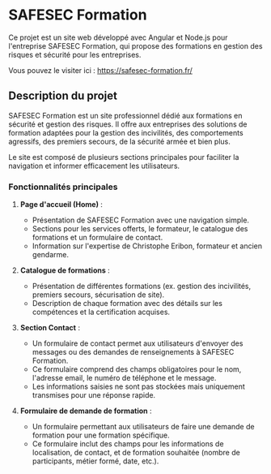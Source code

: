 # SAFESEC Formation

Ce projet est un site web développé avec Angular et Node.js pour l'entreprise SAFESEC Formation, qui propose des formations en gestion des risques et sécurité pour les entreprises.

Vous pouvez le visiter ici : https://safesec-formation.fr/

## Description du projet

SAFESEC Formation est un site professionnel dédié aux formations en sécurité et gestion des risques. Il offre aux entreprises des solutions de formation adaptées pour la gestion des incivilités, des comportements agressifs, des premiers secours, de la sécurité armée et bien plus.

Le site est composé de plusieurs sections principales pour faciliter la navigation et informer efficacement les utilisateurs.

### Fonctionnalités principales

1. **Page d'accueil (Home)** :
   - Présentation de SAFESEC Formation avec une navigation simple.
   - Sections pour les services offerts, le formateur, le catalogue des formations et un formulaire de contact.
   - Information sur l'expertise de Christophe Eribon, formateur et ancien gendarme.

2. **Catalogue de formations** :
   - Présentation de différentes formations (ex. gestion des incivilités, premiers secours, sécurisation de site).
   - Description de chaque formation avec des détails sur les compétences et la certification acquises.
  
3. **Section Contact** :
   - Un formulaire de contact permet aux utilisateurs d'envoyer des messages ou des demandes de renseignements à SAFESEC Formation.
   - Ce formulaire comprend des champs obligatoires pour le nom, l'adresse email, le numéro de téléphone et le message.
   - Les informations saisies ne sont pas stockées mais uniquement transmises pour une réponse rapide.

4. **Formulaire de demande de formation** :
   - Un formulaire permettant aux utilisateurs de faire une demande de formation pour une formation spécifique.
   - Ce formulaire inclut des champs pour les informations de localisation, de contact, et de formation souhaitée (nombre de participants, métier formé, date, etc.).